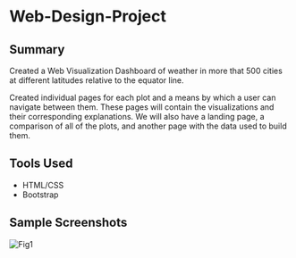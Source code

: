 # Web-Design-Project

## Summary

Created a Web Visualization Dashboard of weather in more that 500 cities at different latitudes relative to the equator line. 

Created individual pages for each plot and a means by which a user can navigate between them. These pages will contain the visualizations and their corresponding explanations. We will also have a landing page, a comparison of all of the plots, and another page with the data used to build them.

## Tools Used

* HTML/CSS
* Bootstrap

## Sample Screenshots
![Fig1](https://user-images.githubusercontent.com/61329378/107861169-921bf980-6e09-11eb-834d-2daccf9ecede.png)










